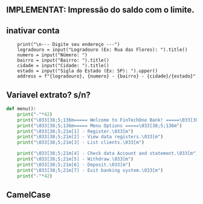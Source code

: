 ## IMPLEMENTAT: Impressão do saldo com o limite.
## inativar conta
```
    print("\n--- Digite seu endereço ---")
    logradouro = input("Logradouro (Ex: Rua das Flores): ").title()
    numero = input("Número: ")
    bairro = input("Bairro: ").title()
    cidade = input("Cidade: ").title()
    estado = input("Sigla do Estado (Ex: SP): ").upper()
    address = f"{logradouro}, {numero} - {bairro} - {cidade}/{estado}"
```
## Variavel extrato? s/n?
``` py
def menu():
    print("-"*42)
    print("\033[38;5;136m===== Welcome to FinTechOne Bank! =====\033[38;5;136m")
    print("\033[38;5;136m===== Menu Options =====\033[38;5;136m")
    print("\033[38;5;21m[1] - Register.\033[m")
    print("\033[38;5;21m[2] - View data registers.\033[m")
    print("\033[38;5;21m[3] - List clients.\033[m")

    print("\033[38;5;21m[4] - Check data Account and statement.\033[m") 
    print("\033[38;5;21m[5] - Withdraw.\033[m")
    print("\033[38;5;21m[6] - Deposit.\033[m")
    print("\033[38;5;21m[7] - Exit banking system.\033[m")
    print("-"*42)
```
## CamelCase
<!-- 

    def validate_float(self, variable) -> float | None:
        """Validate a general float"""
        try:
            return float(variable)
        except ValueError:
            error_message("Please enter a valid number (float).")
            return None -->
